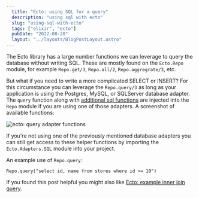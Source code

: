 ```yaml
---
  title: "Ecto: using SQL for a query"
  description: "using sql with ecto"
  slug: "using-sql-with-ecto"
  tags: ["elixir", "ecto"]
  pubDate: "2022-08-20"
  layout: "../layouts/BlogPostLayout.astro"
---
```


The Ecto library has a large number functions we can leverage to query the database without writing SQL. These are mostly found on the `Ecto.Repo` module, for example `Repo.get/3`, `Repo.all/2`, `Repo.aggregrate/3`, etc.

But what if you need to write a more complicated SELECT or INSERT? For this circumstance you can leverage the `Repo.query/3` as long as your application is using the Postgres, MySQL, or SQLServer database adapter. The `query` function along with [additional sql functions](https://hexdocs.pm/ecto_sql/Ecto.Adapters.SQL.html) are injected into the `Repo` module if you are using one of those adapters. A screenshot of available functions:

<image src="/images/ecto-sql-query-adapter-functions.png" alt="ecto: query adapter functions" />

If you're not using one of the previously mentioned database adapters you can still get access to these helper functions by importing the `Ecto.Adapters.SQL` module into your project.

An example use of `Repo.query`:
```
Repo.query("select id, name from stores where id >= 10") 
```

If you found this post helpful you might also like [Ecto: example inner join query](https://www.devdecks.io/2022-example-ecto-inner-join-query).

